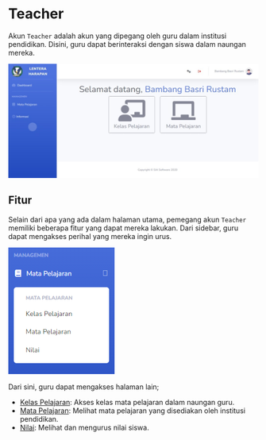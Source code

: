 # Teacher
Akun `Teacher` adalah akun yang dipegang oleh guru dalam institusi pendidikan. Disini, guru dapat berinteraksi dengan siswa dalam naungan mereka.

![Teacher Dashboard](_media/teacher_dashboard.jpeg)

## Fitur
Selain dari apa yang ada dalam halaman utama, pemegang akun `Teacher` memiliki beberapa fitur yang dapat mereka lakukan. Dari sidebar, guru dapat mengakses perihal yang mereka ingin urus.

![Teacher Sidebar](_media/teacher_sidebar.png)

Dari sini, guru dapat mengakses halaman lain;
* [Kelas Pelajaran](kelas_pelajaran.md): Akses kelas mata pelajaran dalam naungan guru.
* [Mata Pelajaran](mata_pelajaran.md): Melihat mata pelajaran yang disediakan oleh institusi pendidikan.
* [Nilai](nilai.md): Melihat dan mengurus nilai siswa.
